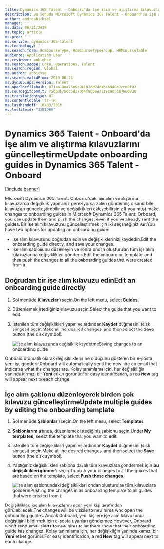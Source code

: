 ```yaml
---
title: Dynamics 365 Talent - Onboard'da işe alım ve alıştırma kılavuzlarını güncelleştirme
description: Bu konuda Microsoft Dynamics 365 Talent - Onboard'da işe alım ve alıştırma kılavuzlarının nasıl güncelleştirileceği ve değişikliklerin mevcut kılavuzlara nasıl ekleneceği açıklanmaktadır.
author: andreabichsel
manager: ''
ms.date: 06/21/2019
ms.topic: article
ms.prod: ''
ms.service: dynamics-365-talent
ms.technology: ''
ms.search.form: HcmCourseType, HcmCourseTypeGroup, HRMCourseTable
audience: Application User
ms.reviewer: anbichse
ms.search.scope: Core, Operations, Talent
ms.search.region: Global
ms.author: anbichse
ms.search.validFrom: 2019-06-21
ms.dyn365.ops.version: Talent
ms.openlocfilehash: 071aa79ea75e9a94187dd74dabab940e2cce0f92
ms.sourcegitcommit: 75db3b75d35d27034f9b56e7119c9d0cb7666830
ms.translationtype: HT
ms.contentlocale: tr-TR
ms.lasthandoff: 10/03/2019
ms.locfileid: "2551968"
---
```

# <a name="update-onboarding-guides-in-dynamics-365-talent---onboard"></a><span data-ttu-id="4eb6f-103">Dynamics 365 Talent - Onboard'da işe alım ve alıştırma kılavuzlarını güncelleştirme</span><span class="sxs-lookup"><span data-stu-id="4eb6f-103">Update onboarding guides in Dynamics 365 Talent - Onboard</span></span>

[!include [banner](includes/banner.md)]

<span data-ttu-id="4eb6f-104">Microsoft Dynamics 365 Talent: Onboard'daki işe alım ve alıştırma kılavuzlarda değişiklik yapmanız gerekiyorsa zaten göndermiş olsanız bile kılavuzları güncelleştirebilir ve değişiklikleri ekleyebilirsiniz.</span><span class="sxs-lookup"><span data-stu-id="4eb6f-104">If you must make changes to onboarding guides in Microsoft Dynamics 365 Talent: Onboard, you can update them and push the changes, even if you've already sent the guides.</span></span> <span data-ttu-id="4eb6f-105">Bir işe alım kılavuzunu güncelleştirmek için iki seçeneğiniz var:</span><span class="sxs-lookup"><span data-stu-id="4eb6f-105">You have two options for updating an onboarding guide:</span></span>

- <span data-ttu-id="4eb6f-106">İşe alım kılavuzunu doğrudan edin ve değişikliklerinizi kaydedin.</span><span class="sxs-lookup"><span data-stu-id="4eb6f-106">Edit the onboarding guide directly, and save your changes.</span></span>
- <span data-ttu-id="4eb6f-107">İşe alım şablonunu düzenleyin ve sonra ondan oluşturulan tüm işe alım kılavuzlarına değişiklikleri gönderin.</span><span class="sxs-lookup"><span data-stu-id="4eb6f-107">Edit the onboarding template, and then push the changes to all the onboarding guides that were created from it.</span></span>

## <a name="edit-an-onboarding-guide-directly"></a><span data-ttu-id="4eb6f-108">Doğrudan bir işe alım kılavuzu edin</span><span class="sxs-lookup"><span data-stu-id="4eb6f-108">Edit an onboarding guide directly</span></span>

1. <span data-ttu-id="4eb6f-109">Sol menüde **Kılavuzlar**'ı seçin.</span><span class="sxs-lookup"><span data-stu-id="4eb6f-109">On the left menu, select **Guides**.</span></span>
2. <span data-ttu-id="4eb6f-110">Düzenlemek istediğiniz kılavuzu seçin.</span><span class="sxs-lookup"><span data-stu-id="4eb6f-110">Select the guide that you want to edit.</span></span>
3. <span data-ttu-id="4eb6f-111">İstenilen tüm değişiklikleri yapın ve ardından **Kaydet** düğmesini (disk simgesi) seçin.</span><span class="sxs-lookup"><span data-stu-id="4eb6f-111">Make all the desired changes, and then select the **Save** button (the disk symbol).</span></span>

    ![[<span data-ttu-id="4eb6f-112">İşe alım kılavuzunda değişiklik kaydetme</span><span class="sxs-lookup"><span data-stu-id="4eb6f-112">Saving changes to an onboarding guide</span></span>](./media/onboard-save.png)](./media/onboard-save.png)

<span data-ttu-id="4eb6f-113">Onboard otomatik olarak değişikliklerin ne olduğunu gösteren bir e-posta yeni işe gönderir.</span><span class="sxs-lookup"><span data-stu-id="4eb6f-113">Onboard will automatically send the new hire an email that indicates what the changes are.</span></span> <span data-ttu-id="4eb6f-114">Kolay tanımlama için, her değişikliğin yanında kırmızı bir **Yeni** etiket görünür.</span><span class="sxs-lookup"><span data-stu-id="4eb6f-114">For easy identification, a red **New** tag will appear next to each change.</span></span>

## <a name="update-multiple-guides-by-editing-the-onboarding-template"></a><span data-ttu-id="4eb6f-115">İşe alım şablonu düzenleyerek birden çok kılavuzu güncelleştirme</span><span class="sxs-lookup"><span data-stu-id="4eb6f-115">Update multiple guides by editing the onboarding template</span></span>

1. <span data-ttu-id="4eb6f-116">Sol menüde **Şablonlar**'ı seçin.</span><span class="sxs-lookup"><span data-stu-id="4eb6f-116">On the left menu, select **Templates**.</span></span>
2. <span data-ttu-id="4eb6f-117">**Şablonlarım** altında, düzenlemek istediğiniz şablonu seçin.</span><span class="sxs-lookup"><span data-stu-id="4eb6f-117">Under **My templates**, select the template that you want to edit.</span></span>
3. <span data-ttu-id="4eb6f-118">İstenilen tüm değişiklikleri yapın ve ardından **Kaydet** düğmesini (disk simgesi) seçin.</span><span class="sxs-lookup"><span data-stu-id="4eb6f-118">Make all the desired changes, and then select the **Save** button (the disk symbol).</span></span>
4. <span data-ttu-id="4eb6f-119">Yaptığınız değişiklikleri şablona dayalı tüm kılavuzlara göndermek için **bu değişiklikleri gönder**'i seçin.</span><span class="sxs-lookup"><span data-stu-id="4eb6f-119">To push your changes to all the guides that are based on the template, select **Push these changes**.</span></span>

    ![[<span data-ttu-id="4eb6f-120">İşe alım şablonundaki değişiklikleri ondan oluşturulan tüm kılavuzlara gönderin</span><span class="sxs-lookup"><span data-stu-id="4eb6f-120">Pushing the changes in an onboarding template to all guides that were created from it</span></span>](./media/onboard-push-changes.png)](./media/onboard-push-changes.png)

<span data-ttu-id="4eb6f-121">Değişiklikler, işe alım kılavuzlarını açan yeni kişi tarafından görülebilecek.</span><span class="sxs-lookup"><span data-stu-id="4eb6f-121">The changes will be visible to new hires who open the onboarding guides.</span></span> <span data-ttu-id="4eb6f-122">Ancak Onboard, yeni kişilere işe alım kılavuzunun değiştiğini bildirmek için e-posta uyarıları göndermez.</span><span class="sxs-lookup"><span data-stu-id="4eb6f-122">However, Onboard won't send email alerts to new hires to let them know that their onboarding guide has changed.</span></span> <span data-ttu-id="4eb6f-123">Kolay tanımlama için, her değişikliğin yanında kırmızı bir **Yeni** etiket görünür.</span><span class="sxs-lookup"><span data-stu-id="4eb6f-123">For easy identification, a red **New** tag will appear next to each change.</span></span> 
